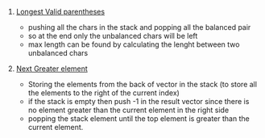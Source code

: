 1. [Longest Valid parentheses](https://leetcode.com/problems/longest-valid-parentheses/submissions/)

   - pushing all the chars in the stack and popping all the balanced pair
   - so at the end only the unbalanced chars will be left
   - max length can be found by calculating the lenght between two unbalanced chars

2. [Next Greater element](https://practice.geeksforgeeks.org/problems/next-larger-element-1587115620/1/#)

   - Storing the elements from the back of vector in the stack (to store all the elements to the right of the current index)
   - if the stack is empty then push -1 in the result vector since there is no element greater than the current element in the right side
   - popping the stack element until the top element is greater than the current element.
